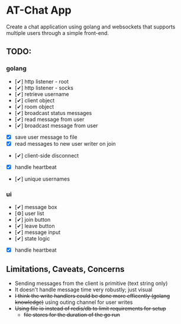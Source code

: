 # AT-Chat App

Create a chat application using golang and websockets that supports multiple users through a simple front-end.

## TODO: 
### golang
- [✔] http listener - root
- [✔] http listener - socks
- [✔] retrieve username
- [✔] client object
- [✔] room object
- [✔] broadcast status messages
- [✔] read message from user
- [✔] broadcast message from user
- [x] save user message to file
- [x] read messages to new user writer on join
- [✔] client-side disconnect
- [x] handle heartbeat
- [✔] unique usernames
### ui
- [✔] message box
- [⚙] user list
- [✔] join button
- [✔] leave button
- [✔] message input
- [✔] state logic
- [x] handle heartbeat

## Limitations, Caveats, Concerns

- Sending messages from the client is primitive (text string only)
- It doesn't handle message time very robustly; just visual
- ~~I think the write handlers could be done more efficently (golang knowledge)~~ using outing channel  for user writes
- ~~Using file io instead of redis/db to limit requirements for setup~~
  - ~~file stores for the duration of the go run~~
